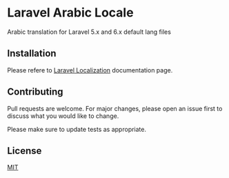 # Laravel Arabic Locale
Arabic translation for Laravel 5.x and 6.x default lang files

## Installation

Please refere to [Laravel Localization](https://laravel.com/docs/6.x/localization) documentation page.

## Contributing
Pull requests are welcome. For major changes, please open an issue first to discuss what you would like to change.

Please make sure to update tests as appropriate.

## License
[MIT](https://choosealicense.com/licenses/mit/)

